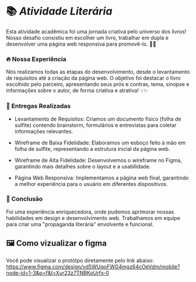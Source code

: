 # 📚 *Atividade Literária*

Esta atividade acadêmica foi uma jornada criativa pelo universo dos livros! Nosso desafio consistiu em escolher um livro, trabalhar em dupla e desenvolver uma página web responsiva para promovê-lo. 🚀📖

### 🔥 Nossa Experiência

Nós realizamos todas as etapas do desenvolvimento, desde o levantamento de requisitos até a criação da página web. O objetivo foi destacar o livro escolhido pelo parceiro, apresentando seus prós e contras, tema, sinopse e informações sobre o autor, de forma criativa e atrativa! 💡✨

### 📌 Entregas Realizadas

- Levantamento de Requisitos: Criamos um documento físico (folha de sulfite) contendo brainstorm, formulários e entrevistas para coletar informações relevantes.

- Wireframe de Baixa Fidelidade: Elaboramos um esboço feito à mão em folha de sulfite, representando a estrutura inicial da página web.

- Wireframe de Alta Fidelidade: Desenvolvemos o wireframe no Figma, garantindo mais detalhes sobre o layout e a usabilidade.

- Página Web Responsiva: Implementamos a página web final, garantindo a melhor experiência para o usuário em diferentes dispositivos.

### 🚀 Conclusão

Foi uma experiência enriquecedora, onde pudemos aprimorar nossas habilidades em design e desenvolvimento web. Trabalhamos em equipe para criar uma "propaganda literária" envolvente e funcional.

##  🖼️ Como vizualizar o figma

Você pode visualizar o protótpo diretamente pelo link abaixo:
https://www.figma.com/design/vd5WUqoFWG4mgz64cOeVdm/mobile?node-id=1-3&p=f&t=Xur23z7TNBKoUrfx-0
